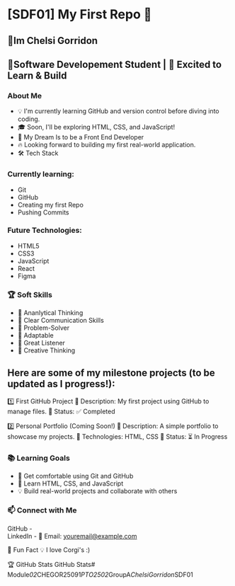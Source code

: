 # [SDF01] My First Repo 🚀


## 👋Im Chelsi Gorridon
## 🌱Software Developement Student | 🚀 Excited to Learn & Build

### About Me

- 💡  I'm currently learning GitHub and version control before diving into coding.
- 🎓  Soon, I'll be exploring HTML, CSS, and JavaScript!
- 🤖  My Dream Is to be a Front End Developer
- 🔥  Looking forward to building my first real-world application.
- 🛠️  Tech Stack


### Currently learning:

- Git
- GitHub
- Creating my first Repo
- Pushing Commits 

### Future Technologies:

- HTML5 
- CSS3 
- JavaScript
- React 
- Figma

### 🏆 Soft Skills

- 🤝 Ananlytical Thinking 
- 📢 Clear Communication Skills
- 🎯 Problem-Solver 
- 🚀 Adaptable
- 📌 Great Listener
- 🚀 Creative Thinking 


## Here are some of my milestone projects (to be updated as I progress!):

1️⃣ First GitHub Project
🔹 Description: My first project using GitHub to manage files.
🔹 Status: ✅ Completed

2️⃣ Personal Portfolio (Coming Soon!)
🔹 Description: A simple portfolio to showcase my projects.
🔹 Technologies: HTML, CSS 🔹 Status: ⏳ In Progress

### 📚 Learning Goals

- 🚀 Get comfortable using Git and GitHub
- 🎨 Learn HTML, CSS, and JavaScript
- 💡 Build real-world projects and collaborate with others

### 📫 Connect with Me
GitHub -  
LinkedIn - 
📧 Email: youremail@example.com

🚀 Fun Fact
💡 I love Corgi's :) 

🏆 GitHub Stats
GitHub Stats#   M o d u l e _ 0 2 _ C H E G O R 2 5 0 9 1 _ P T O 2 5 0 2 _ G r o u p A _ C h e l s i G o r r i d o n _ S D F 0 1 
 
 